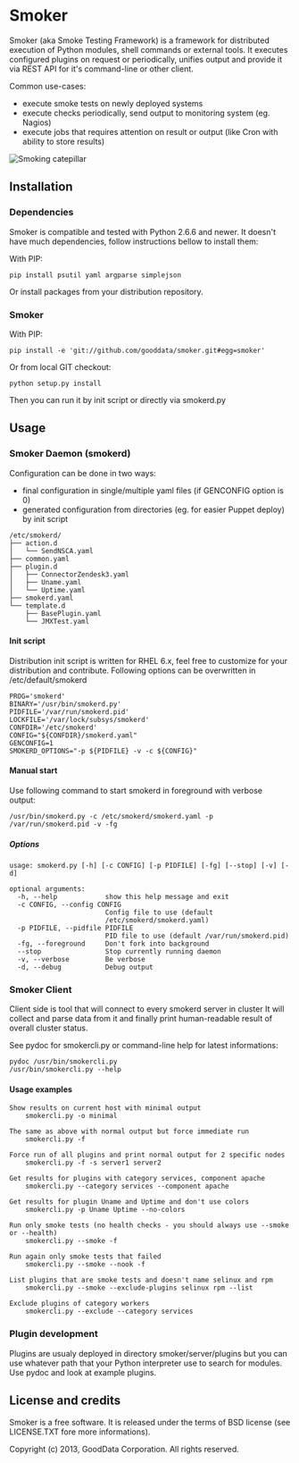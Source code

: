 # Smoker

Smoker (aka Smoke Testing Framework) is a framework for distributed execution of Python modules, shell commands or external tools.
It executes configured plugins on request or periodically, unifies output and provide it via REST API for it's command-line or other client.

Common use-cases:
 * execute smoke tests on newly deployed systems
 * execute checks periodically, send output to monitoring system (eg. Nagios)
 * execute jobs that requires attention on result or output (like Cron with ability to store results)

![Smoking catepillar](http://upload.wikimedia.org/wikipedia/commons/thumb/5/53/Alice_05a-1116x1492.jpg/672px-Alice_05a-1116x1492.jpg)

## Installation
### Dependencies
Smoker is compatible and tested with Python 2.6.6 and newer.
It doesn't have much dependencies, follow instructions bellow to install them:

With PIP:

	pip install psutil yaml argparse simplejson

Or install packages from your distribution repository.

### Smoker
With PIP:

	pip install -e 'git://github.com/gooddata/smoker.git#egg=smoker'

Or from local GIT checkout:

	python setup.py install

Then you can run it by init script or directly via smokerd.py

## Usage
### Smoker Daemon (smokerd)
Configuration can be done in two ways:

 * final configuration in single/multiple yaml files (if GENCONFIG option is 0)
 * generated configuration from directories (eg. for easier Puppet deploy) by init script

```
/etc/smokerd/
├── action.d
│   └── SendNSCA.yaml
├── common.yaml
├── plugin.d
│   ├── ConnectorZendesk3.yaml
│   ├── Uname.yaml
│   └── Uptime.yaml
├── smokerd.yaml
└── template.d
	├── BasePlugin.yaml
	└── JMXTest.yaml
```

#### Init script
Distribution init script is written for RHEL 6.x, feel free to customize for your distribution and contribute.
Following options can be overwritten in /etc/default/smokerd

	PROG='smokerd'
	BINARY='/usr/bin/smokerd.py'
	PIDFILE='/var/run/smokerd.pid'
	LOCKFILE='/var/lock/subsys/smokerd'
	CONFDIR='/etc/smokerd'
	CONFIG="${CONFDIR}/smokerd.yaml"
	GENCONFIG=1
	SMOKERD_OPTIONS="-p ${PIDFILE} -v -c ${CONFIG}"

#### Manual start
Use following command to start smokerd in foreground with verbose output:

	/usr/bin/smokerd.py -c /etc/smokerd/smokerd.yaml -p /var/run/smokerd.pid -v -fg

##### Options
	usage: smokerd.py [-h] [-c CONFIG] [-p PIDFILE] [-fg] [--stop] [-v] [-d]

	optional arguments:
	  -h, --help            show this help message and exit
	  -c CONFIG, --config CONFIG
							Config file to use (default
							/etc/smokerd/smokerd.yaml)
	  -p PIDFILE, --pidfile PIDFILE
							PID file to use (default /var/run/smokerd.pid)
	  -fg, --foreground     Don't fork into background
	  --stop                Stop currently running daemon
	  -v, --verbose         Be verbose
	  -d, --debug           Debug output

### Smoker Client
Client side is tool that will connect to every smokerd server in cluster
It will collect and parse data from it and finally print human-readable result of overall cluster status.

See pydoc for smokercli.py or command-line help for latest informations:

	pydoc /usr/bin/smokercli.py
	/usr/bin/smokercli.py --help

#### Usage examples
	Show results on current host with minimal output
		smokercli.py -o minimal

	The same as above with normal output but force immediate run
		smokercli.py -f

	Force run of all plugins and print normal output for 2 specific nodes
		smokercli.py -f -s server1 server2

	Get results for plugins with category services, component apache
		smokercli.py --category services --component apache

	Get results for plugin Uname and Uptime and don't use colors
		smokercli.py -p Uname Uptime --no-colors

	Run only smoke tests (no health checks - you should always use --smoke or --health)
		smokercli.py --smoke -f

	Run again only smoke tests that failed
		smokercli.py --smoke --nook -f

	List plugins that are smoke tests and doesn't name selinux and rpm
		smokercli.py --smoke --exclude-plugins selinux rpm --list

	Exclude plugins of category workers
		smokercli.py --exclude --category services

### Plugin development
Plugins are usualy deployed in directory smoker/server/plugins but you can use whatever path that your Python interpreter use to search for modules.
Use pydoc and look at example plugins.

## License and credits
Smoker is a free software. It is released under the terms of BSD license (see LICENSE.TXT fore more informations).

Copyright (c) 2013, GoodData Corporation. All rights reserved.
